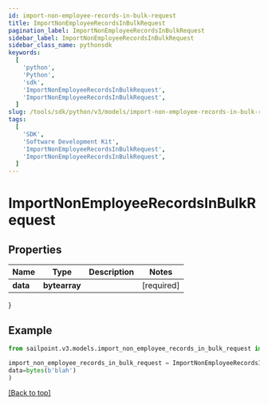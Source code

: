 ```yaml
---
id: import-non-employee-records-in-bulk-request
title: ImportNonEmployeeRecordsInBulkRequest
pagination_label: ImportNonEmployeeRecordsInBulkRequest
sidebar_label: ImportNonEmployeeRecordsInBulkRequest
sidebar_class_name: pythonsdk
keywords:
  [
    'python',
    'Python',
    'sdk',
    'ImportNonEmployeeRecordsInBulkRequest',
    'ImportNonEmployeeRecordsInBulkRequest',
  ]
slug: /tools/sdk/python/v3/models/import-non-employee-records-in-bulk-request
tags:
  [
    'SDK',
    'Software Development Kit',
    'ImportNonEmployeeRecordsInBulkRequest',
    'ImportNonEmployeeRecordsInBulkRequest',
  ]
---
```


# ImportNonEmployeeRecordsInBulkRequest

## Properties

| Name     | Type          | Description | Notes      |
| -------- | ------------- | ----------- | ---------- |
| **data** | **bytearray** |             | [required] |

}

## Example

```python
from sailpoint.v3.models.import_non_employee_records_in_bulk_request import ImportNonEmployeeRecordsInBulkRequest

import_non_employee_records_in_bulk_request = ImportNonEmployeeRecordsInBulkRequest(
data=bytes(b'blah')
)

```

[[Back to top]](#)
